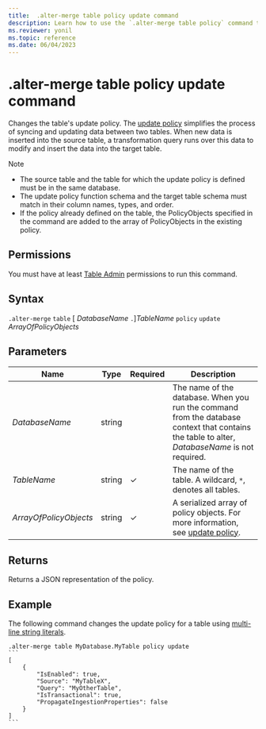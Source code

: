 ```yaml
---
title:  .alter-merge table policy update command
description: Learn how to use the `.alter-merge table policy` command to change the table's update policy.
ms.reviewer: yonil
ms.topic: reference
ms.date: 06/04/2023
---
```

# .alter-merge table policy update command

Changes the table's update policy. The [update policy](updatepolicy.md) simplifies the process of syncing and updating data between two tables. When new data is inserted into the source table, a transformation query runs over this data to modify and insert the data into the target table.

> [!NOTE]
>
> * The source table and the table for which the update policy is defined must be in the same database.
> * The update policy function schema and the target table schema must match in their column names, types, and order.
> * If the policy already defined on the table, the PolicyObjects specified in the command are added to the array of PolicyObjects in the existing policy.

## Permissions

You must have at least [Table Admin](access-control/role-based-access-control.md) permissions to run this command.

## Syntax

`.alter-merge` `table` [ *DatabaseName* `.`]*TableName* `policy` `update` *ArrayOfPolicyObjects*

## Parameters

|Name|Type|Required|Description|
|--|--|--|--|
| *DatabaseName* | string | | The name of the database. When you run the command from the database context that contains the table to alter, *DatabaseName* is not required. |
| *TableName* | string | &check; | The name of the table. A wildcard, `*`, denotes all tables.|
| *ArrayOfPolicyObjects* | string | &check; | A serialized array of policy objects. For more information, see [update policy](updatepolicy.md).|

## Returns

Returns a JSON representation of the policy.

## Example

The following command changes the update policy for a table using [multi-line string literals](../query/scalar-data-types/string.md#multi-line-string-literals).

````kusto
.alter-merge table MyDatabase.MyTable policy update
```
[
    {
        "IsEnabled": true,
        "Source": "MyTableX",
        "Query": "MyOtherTable",
        "IsTransactional": true,
        "PropagateIngestionProperties": false
    }
]
```
````

